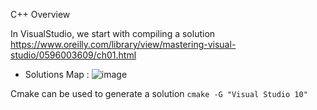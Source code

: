 C++ Overview

In VisualStudio, we start with compiling a solution
https://www.oreilly.com/library/view/mastering-visual-studio/0596003609/ch01.html

- Solutions Map : ![image](https://user-images.githubusercontent.com/32699647/196852478-52e525f4-84ff-4820-b56b-40873aeb2112.png)


Cmake can be used to generate a solution
```cmake -G "Visual Studio 10"```


